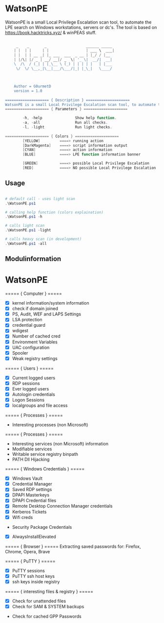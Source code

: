 # WatsonPE
WatsonPE is a small Local Privilege Escalation scan tool, to automate the LPE search on Windows workstations, servers or dc's.
The tool is based on https://book.hacktricks.xyz/ & winPEAS stuff.

```PowerShell

     _    _       _                  ______ _____ 
    | |  | |     | |                 | ___ \  ___|
    | |  | | __ _| |_ ___  ___  _ __ | |_/ / |__  
    | |/\| |/ _ | __/ __|/ _  \| '_ \|  __/|  __| 
    \  /\  / (_| | |_\__ \ (_) | | | | |   | |___ 
     \/  \/ \__,_|\__|___/\___/|_| |_\_|   \____/ 

    

    Author = G0urmetD
    version = 1.0
    
==================== { Description } ====================
WatsonPE is a small Local Privilege Escalation scan tool, to automate the LPE search on Windows workstations, servers or dc's.
==================== { Parameters } ====================

        -h, -help               Show help function.
        -a, -all                Run all checks.
        -l, -light              Run light checks.
    
==================== { Colors } ====================
        [YELLOW]         ====> running action
        [DarkMagenta]    ====> script information output
        [CYAN]           ====> action information
        [BLUE]           ====> LPE function information banner

        [GREEN]          ====> possible Local Privilege Escalation
        [RED]            ====> NO possible Local Privilege Escalation
```

## Usage

```PowerShell

# default call - uses light scan
.\WatsonPE.ps1

# calling help function (colors explaination)
.\WatsonPE.ps1 -h

# calls light scan
.\WatsonPE.ps1 -light

# calls heavy scan (in development)
.\WatsonPE.ps1 -all
```

## Modulinformation
# WatsonPE

===== { Computer } =====
- [x] kernel information/system information
- [x] check if domain joined
- [x] PS, Audit, WEF and LAPS Settings
- [x] LSA protection
- [x] credential guard
- [x] wdigest
- [x] Number of cached cred
- [x] Environment Variables
- [x] UAC configuration
- [x] Spooler
- [x] Weak registry settings

===== { Users } =====
- [x] Current logged users
- [x] RDP sessions
- [x] Ever logged users
- [x] Autologin credentials
- [x] Logon Sessions
- [x] localgroups and file access

===== { Processes } =====
- Interesting processes (non Microsoft)

===== { Processes } =====
- Interesting services (non Microsoft) information
- Modifiable services
- Writable service registry binpath
- PATH Dll Hijacking

===== { Windows Credentials } =====
- [x] Windows Vault
- [x] Credential Manager
- [x] Saved RDP settings
- [x] DPAPI Masterkeys
- [x] DPAPI Credential files
- [x] Remote Desktop Connection Manager credentials
- [x] Kerberos Tickets
- [x] Wifi creds
- Security Package Credentials
- [x] AlwaysInstallElevated

===== { Browser } =====
Extracting saved passwords for: Firefox, Chrome, Opera, Brave

===== { PuTTY } =====
- [x] PuTTY sessions
- [x] PuTTY ssh host keys
- [x] ssh keys inside registry

===== { interesting files & registry } =====
- [x] Check for unattended files
- [x] Check for SAM & SYSTEM backups
- Check for cached GPP Passwords
